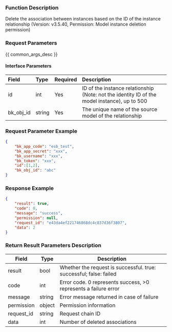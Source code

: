 ### Function Description

Delete the association between instances based on the ID of the instance relationship (Version: v3.5.40, Permission: Model instance deletion permission)

### Request Parameters

{{ common_args_desc }}

#### Interface Parameters

| Field     | Type   | Required | Description                                                  |
| :-------- | :----- | :------- | :----------------------------------------------------------- |
| id        | int    | Yes      | ID of the instance relationship (Note: not the identity ID of the model instance), up to 500 |
| bk_obj_id | string | Yes      | The unique name of the source model of the relationship      |

### Request Parameter Example

```json
{
    "bk_app_code": "esb_test",
    "bk_app_secret": "xxx",
    "bk_username": "xxx",
    "bk_token": "xxx",
    "id":[1,2],
    "bk_obj_id": "abc"
}
```

### Response Example

```json
{
    "result": true,
    "code": 0,
    "message": "success",
    "permission": null,
    "request_id": "e43da4ef221746868dc4c837d36f3807",
    "data": 2
}
```

### Return Result Parameters Description

| Field       | Type   | Description                                                  |
| ---------- | ------ | ------------------------------------------------------------ |
| result     | bool   | Whether the request is successful. true: successful; false: failed |
| code       | int    | Error code. 0 represents success, >0 represents a failure error |
| message    | string | Error message returned in case of failure                    |
| permission | object | Permission information                                       |
| request_id | string | Request chain ID                                             |
| data       | int    | Number of deleted associations                               |
